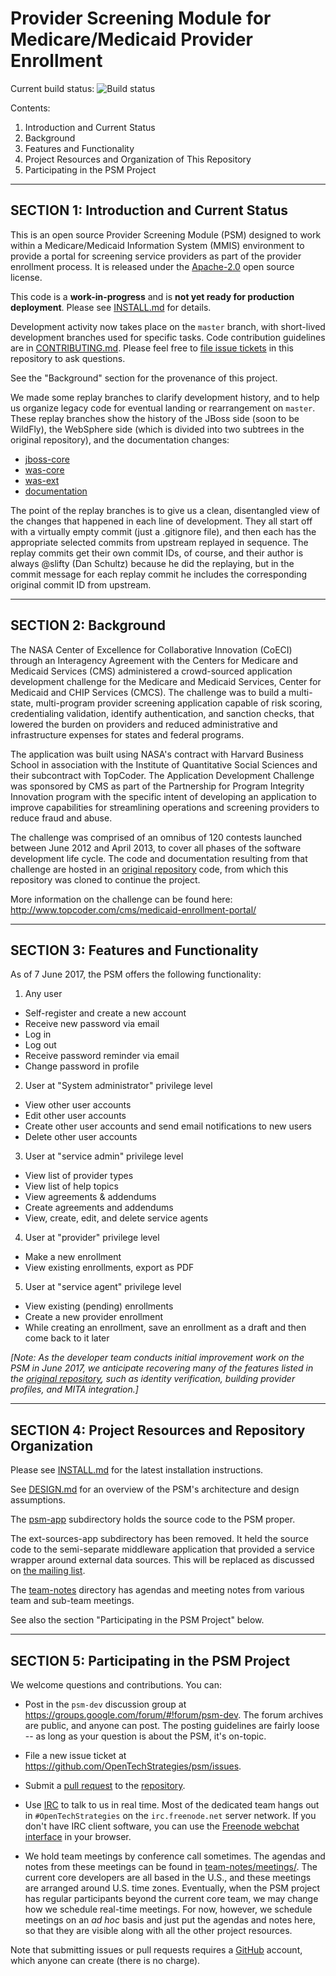 Provider Screening Module for Medicare/Medicaid Provider Enrollment
===================================================================

Current build status:  ![Build status](https://travis-ci.org/OpenTechStrategies/psm.svg?branch=master)

Contents:

1.  Introduction and Current Status
2.  Background
3.  Features and Functionality
4.  Project Resources and Organization of This Repository
5.  Participating in the PSM Project

---------------------------------------------------------------------
SECTION 1: Introduction and Current Status
---------------------------------------------------------------------

This is an open source Provider Screening Module (PSM) designed to
work within a Medicare/Medicaid Information System (MMIS) environment
to provide a portal for screening service providers as part of the
provider enrollment process.  It is released under the
[Apache-2.0](LICENSE.md) open source license.

This code is a **work-in-progress** and is **not yet ready for
production deployment**.  Please see [INSTALL.md](INSTALL.md) for
details.

Development activity now takes place on the `master` branch, with
short-lived development branches used for specific tasks.  Code
contribution guidelines are in [CONTRIBUTING.md](CONTRIBUTING.md).
Please feel free to [file issue
tickets](https://github.com/OpenTechStrategies/psm/issues/new) in this
repository to ask questions.

See the "Background" section for the provenance of this project.

We made some replay branches to clarify development history, and to
help us organize legacy code for eventual landing or rearrangement on
`master`.  These replay branches show the history of the JBoss side
(soon to be WildFly), the WebSphere side (which is divided into two
subtrees in the original repository), and the documentation changes:

* [jboss-core](https://github.com/OpenTechStrategies/coeci-cms-mpsp/tree/jboss-core)
* [was-core](https://github.com/OpenTechStrategies/coeci-cms-mpsp/tree/was-core)
* [was-ext](https://github.com/OpenTechStrategies/coeci-cms-mpsp/tree/was-ext)
* [documentation](https://github.com/OpenTechStrategies/coeci-cms-mpsp/tree/documentation)

The point of the replay branches is to give us a clean, disentangled
view of the changes that happened in each line of development.  They
all start off with a virtually empty commit (just a .gitignore file),
and then each has the appropriate selected commits from upstream
replayed in sequence.  The replay commits get their own commit IDs, of
course, and their author is always @slifty (Dan Schultz) because he
did the replaying, but in the commit message for each replay commit he
includes the corresponding original commit ID from upstream.

---------------------------------------------------------------------
SECTION 2: Background
---------------------------------------------------------------------

The NASA Center of Excellence for Collaborative Innovation (CoECI)
through an Interagency Agreement with the Centers for Medicare and
Medicaid Services (CMS) administered a crowd-sourced application
development challenge for the Medicare and Medicaid Services, Center
for Medicaid and CHIP Services (CMCS).  The challenge was to build a
multi-state, multi-program provider screening application capable of
risk scoring, credentialing validation, identify authentication, and
sanction checks, that lowered the burden on providers and reduced
administrative and infrastructure expenses for states and federal
programs.
 
The application was built using NASA's contract with Harvard Business
School in association with the Institute of Quantitative Social
Sciences and their subcontract with TopCoder.  The Application
Development Challenge was sponsored by CMS as part of the Partnership
for Program Integrity Innovation program with the specific intent of
developing an application to improve capabilities for streamlining
operations and screening providers to reduce fraud and abuse.
 
The challenge was comprised of an omnibus of 120 contests launched
between June 2012 and April 2013, to cover all phases of the software
development life cycle.  The code and documentation resulting from
that challenge are hosted in an [original
repository](https://github.com/NASA-Tournament-Lab/coeci-cms-mpsp)
code, from which this repository was cloned to continue the project.

More information on the challenge can be found here:
http://www.topcoder.com/cms/medicaid-enrollment-portal/

---------------------------------------------------------------------
SECTION 3: Features and Functionality
---------------------------------------------------------------------

As of 7 June 2017, the PSM offers the following functionality:

1. Any user
* Self-register and create a new account
* Receive new password via email
* Log in
* Log out
* Receive password reminder via email
* Change password in profile

2. User at "System administrator" privilege level
* View other user accounts
* Edit other user accounts
* Create other user accounts and send email notifications to new users
* Delete other user accounts

3. User at "service admin" privilege level
* View list of provider types
* View list of help topics
* View agreements & addendums
* Create agreements and addendums
* View, create, edit, and delete service agents

4. User at "provider" privilege level
* Make a new enrollment
* View existing enrollments, export as PDF

5. User at "service agent" privilege level
* View existing (pending) enrollments
* Create a new provider enrollment
* While creating an enrollment, save an enrollment as a draft and then come back to it later

_[Note: As the developer team conducts initial improvement work on the PSM in June 2017, we anticipate recovering many of the features listed in the [original
repository](https://github.com/NASA-Tournament-Lab/coeci-cms-mpsp/blob/master/README.md), such as identity verification, building provider profiles, and MITA integration.]_

---------------------------------------------------------------------
SECTION 4: Project Resources and Repository Organization
---------------------------------------------------------------------

Please see [INSTALL.md](INSTALL.md) for the latest installation instructions.

See [DESIGN.md](DESIGN.md) for an overview of the PSM's architecture
and design assumptions.

The [psm-app](psm-app) subdirectory holds the source code to the PSM
proper.

The ext-sources-app subdirectory has been removed.  It held the source
code to the semi-separate middleware application that provided a service
wrapper around external data sources.  This will be replaced as
discussed on [the mailing
list](https://groups.google.com/forum/#!topic/psm-dev/bOVQeUjoaB0).

The [team-notes](team-notes) directory has agendas and meeting notes
from various team and sub-team meetings.

See also the section "Participating in the PSM Project" below.

---------------------------------------------------------------------
SECTION 5: Participating in the PSM Project
---------------------------------------------------------------------

We welcome questions and contributions.  You can:

* Post in the `psm-dev` discussion group at
  https://groups.google.com/forum/#!forum/psm-dev.  The forum archives
  are public, and anyone can post.  The posting guidelines are fairly
  loose -- as long as your question is about the PSM, it's on-topic.

* File a new issue ticket at https://github.com/OpenTechStrategies/psm/issues.

* Submit a [pull
  request](https://help.github.com/articles/about-pull-requests/) to
  the [repository](https://github.com/OpenTechStrategies/psm/).

* Use [IRC](http://www.irchelp.org/) to talk to us in real time.  Most
  of the dedicated team hangs out in `#OpenTechStrategies` on the
  `irc.freenode.net` server network.  If you don't have IRC client
  software, you can use the [Freenode webchat
  interface](http://webchat.freenode.net?channels=%23OpenTechStrategies&uio=d4)
  in your browser.

* We hold team meetings by conference call sometimes.  The agendas and
  notes from these meetings can be found in
  [team-notes/meetings/](team-notes/meetings/).  The current core
  developers are all based in the U.S., and these meetings are
  arranged around U.S. time zones.  Eventually, when the PSM project
  has regular participants beyond the current core team, we may change
  how we schedule real-time meetings.  For now, however, we schedule
  meetings on an _ad hoc_ basis and just put the agendas and notes
  here, so that they are visible along with all the other project
  resources.

Note that submitting issues or pull requests requires a
[GitHub](https://github.com/) account, which anyone can create (there
is no charge).
